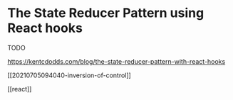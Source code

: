 # The State Reducer Pattern using React hooks

TODO

https://kentcdodds.com/blog/the-state-reducer-pattern-with-react-hooks

[[20210705094040-inversion-of-control]]

[[react]]